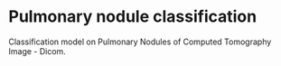 # Pulmonary nodule classification

Classification model on Pulmonary Nodules of Computed Tomography Image - Dicom.
